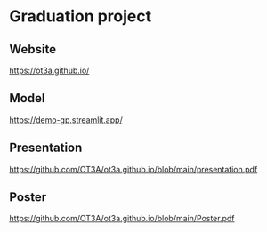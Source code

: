 # Graduation project
## Website
https://ot3a.github.io/
## Model
https://demo-gp.streamlit.app/
## Presentation
https://github.com/OT3A/ot3a.github.io/blob/main/presentation.pdf
## Poster
https://github.com/OT3A/ot3a.github.io/blob/main/Poster.pdf
